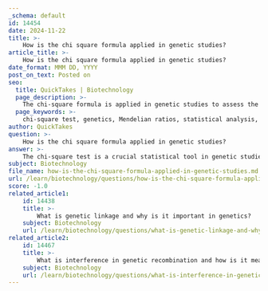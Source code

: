 ```yaml
---
_schema: default
id: 14454
date: 2024-11-22
title: >-
    How is the chi square formula applied in genetic studies?
article_title: >-
    How is the chi square formula applied in genetic studies?
date_format: MMM DD, YYYY
post_on_text: Posted on
seo:
  title: QuickTakes | Biotechnology
  page_description: >-
    The chi-square formula is applied in genetic studies to assess the fit of observed data to expected Mendelian inheritance ratios, helping researchers determine if deviations from expected outcomes indicate significant genetic differences.
  page_keywords: >-
    chi-square test, genetics, Mendelian ratios, statistical analysis, null hypothesis, observed frequencies, expected frequencies, phenotype ratios, monohybrid cross, genetic inheritance, chi-square statistic
author: QuickTakes
question: >-
    How is the chi square formula applied in genetic studies?
answer: >-
    The chi-square test is a crucial statistical tool in genetic studies, particularly for assessing whether observed data align with expected Mendelian ratios. This test helps researchers determine if deviations from expected outcomes are due to random sampling or if they indicate a significant difference that warrants further investigation.\n\n### Chi-Square Formula\nThe formula for the chi-square test is given by:\n\n$$\n\chi^2 = \sum \frac{(O_i - E_i)^2}{E_i}\n$$\n\nwhere:\n- $\chi^2$ is the chi-square statistic,\n- $O_i$ represents the observed frequency for each category,\n- $E_i$ represents the expected frequency for each category,\n- the summation ($\sum$) is over all categories.\n\n### Application in Genetics\nIn genetic studies, the chi-square test is often used to evaluate whether the ratios of phenotypes observed in offspring fit the expected ratios predicted by Mendelian inheritance. For example, when studying a monohybrid cross, one might expect a 3:1 ratio of dominant to recessive phenotypes. The chi-square test allows researchers to quantify how closely their observed data matches this expectation.\n\n1. **Setting Up the Null Hypothesis**: The null hypothesis typically states that there is no significant difference between the observed and expected frequencies. For instance, if a geneticist crosses two heterozygous pea plants, the null hypothesis would predict a 3:1 ratio of purple to white flowers.\n\n2. **Calculating Expected Values**: Based on the null hypothesis, expected values are calculated. For a total of 100 offspring, one would expect 75 purple and 25 white flowers if the 3:1 ratio holds.\n\n3. **Performing the Test**: The chi-square statistic is calculated using the observed and expected values. For example, if the observed counts were 70 purple and 30 white, the chi-square value would be computed as follows:\n\n$$\n\chi^2 = \frac{(70 - 75)^2}{75} + \frac{(30 - 25)^2}{25}\n$$\n\n4. **Interpreting Results**: The calculated chi-square value is then compared against a critical value from the chi-square distribution table, based on the degrees of freedom (df), which is determined by the number of categories minus one (df = n - 1). If the chi-square value exceeds the critical value at a chosen significance level (commonly 0.05), the null hypothesis is rejected, suggesting that the observed data do not fit the expected Mendelian ratios.\n\n### Conclusion\nThe versatility of the chi-square test makes it applicable not only in genetics but also in various fields such as biology, medicine, and social sciences. In genetics, it serves as a fundamental method for validating Mendelian inheritance patterns and understanding the underlying genetic mechanisms. By quantifying the fit between observed and expected data, the chi-square test aids geneticists in making informed conclusions about inheritance and genetic variation.
subject: Biotechnology
file_name: how-is-the-chi-square-formula-applied-in-genetic-studies.md
url: /learn/biotechnology/questions/how-is-the-chi-square-formula-applied-in-genetic-studies
score: -1.0
related_article1:
    id: 14438
    title: >-
        What is genetic linkage and why is it important in genetics?
    subject: Biotechnology
    url: /learn/biotechnology/questions/what-is-genetic-linkage-and-why-is-it-important-in-genetics
related_article2:
    id: 14467
    title: >-
        What is interference in genetic recombination and how is it measured?
    subject: Biotechnology
    url: /learn/biotechnology/questions/what-is-interference-in-genetic-recombination-and-how-is-it-measured
---
```


&nbsp;